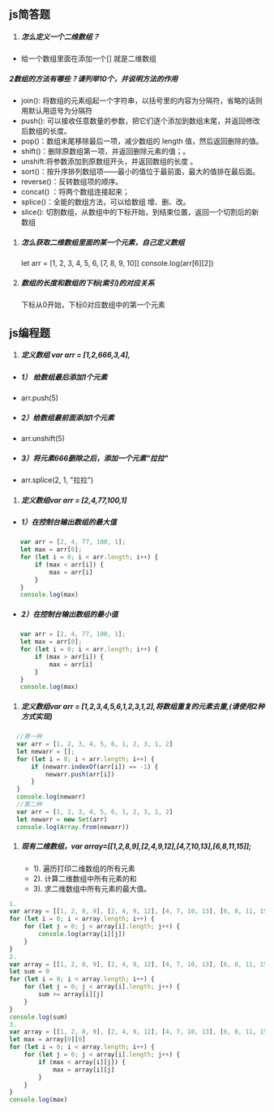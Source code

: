 ## js简答题

1. ##### 怎么定义一个二维数组？

- 给一个数组里面在添加一个[] 就是二维数组

##### 2数组的方法有哪些？请列举10个，并说明方法的作用

- join(): 将数组的元素组起一个字符串，以括号里的内容为分隔符，省略的话则用默认用逗号为分隔符
- push(): 可以接收任意数量的参数，把它们逐个添加到数组末尾，并返回修改后数组的长度。
- pop()：数组末尾移除最后一项，减少数组的 length 值，然后返回删除的值。
- shift()：删除原数组第一项，并返回删除元素的值；。
- unshift:将参数添加到原数组开头，并返回数组的长度 。
- sort()：按升序排列数组项——最小的值位于最前面，最大的值排在最后面。
- reverse()：反转数组项的顺序。
- concat() ：将两个数组连接起来；
- splice()：全能的数组方法，可以给数组 增、删、改。
- slice(): 切割数组，从数组中的下标开始，到结束位置，返回一个切割后的新数组

1. ##### 怎么获取二维数组里面的某一个元素，自己定义数组 

   let arr = [1, 2, 3, 4, 5, 6, [7, 8, 9, 10]] console.log(arr[6][2])

2. ##### 数组的长度和数组的下标(索引)的对应关系 

   下标从0开始，下标0对应数组中的第一个元素

## js编程题

1. ##### 定义数组 var arr = [1,2,666,3,4],

- ##### 1） 给数组最后添加1个元素 

- arr.push(5)

- ##### 2）给数组最前面添加1个元素 

- arr.unshift(5)

- ##### 3）将元素666删除之后，添加一个元素"拉拉"

-  arr.splice(2, 1, "拉拉")

1. ##### 定义数组var arr = [2,4,77,100,1]

- ##### 1）在控制台输出数组的最大值

```js
   var arr = [2, 4, 77, 100, 1];
   let max = arr[0];
   for (let i = 0; i < arr.length; i++) {
       if (max < arr[i]) {
           max = arr[i]
       }
   }
   console.log(max)
```

- ##### 2）在控制台输出数组的最小值

```js
   var arr = [2, 4, 77, 100, 1];
   let max = arr[0];
   for (let i = 0; i < arr.length; i++) {
       if (max > arr[i]) {
           max = arr[i]
       }
   }
   console.log(max)
```

1. ##### 定义数组var arr = [1,2,3,4,5,6,1,2,3,1,2],将数组重复的元素去重,(请使用2种方式实现)

```js
  //第一种
  var arr = [1, 2, 3, 4, 5, 6, 1, 2, 3, 1, 2]
  let newarr = [];
  for (let i = 0; i < arr.length; i++) {
      if (newarr.indexOf(arr[i]) == -1) {
          newarr.push(arr[i])
      }
  }
  console.log(newarr)
  //第二种
  var arr = [1, 2, 3, 4, 5, 6, 1, 2, 3, 1, 2]
  let newarr = new Set(arr)
  console.log(Array.from(newarr))
```

1. ##### 现有二维数组，var array=[[1,2,8,9],[2,4,9,12],[4,7,10,13],[6,8,11,15]];
   
   - 1). 遍历打印二维数组的所有元素
   - 2). 计算二维数组中所有元素的和
   - 3). 求二维数组中所有元素的最大值。

```js
1.
var array = [[1, 2, 8, 9], [2, 4, 9, 12], [4, 7, 10, 13], [6, 8, 11, 15]];
for (let i = 0; i < array.length; i++) {
    for (let j = 0; j < array[i].length; j++) {
        console.log(array[i][j])
    }
}
2.
var array = [[1, 2, 8, 9], [2, 4, 9, 12], [4, 7, 10, 13], [6, 8, 11, 15]];
let sum = 0
for (let i = 0; i < array.length; i++) {
    for (let j = 0; j < array[i].length; j++) {
        sum += array[i][j]
    }
}
console.log(sum)
3.
var array = [[1, 2, 8, 9], [2, 4, 9, 12], [4, 7, 10, 13], [6, 8, 11, 15]];
let max = array[0][0]
for (let i = 0; i < array.length; i++) {
    for (let j = 0; j < array[i].length; j++) {
        if (max < array[i][j]) {
            max = array[i][j]
        }
    }
}
console.log(max)
```
